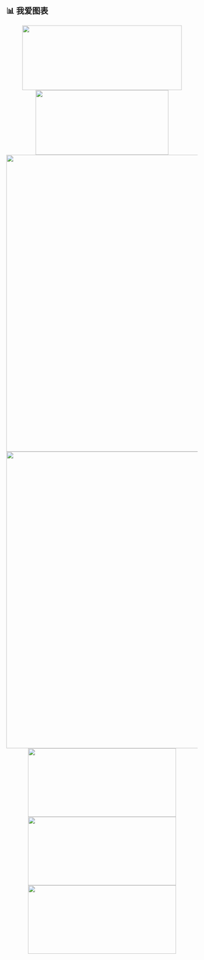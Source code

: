 ## 📊 我爱图表

<div align="center">
  <!-- 第一行：主要统计和语言 -->
  <img height="170em" width="420" src="https://github-readme-stats.vercel.app/api?username=Ebotian&show_icons=true&theme=radical&locale=cn&include_all_commits=true&count_private=true&hide_border=true" />
  <img height="170em" width="350" src="https://github-readme-stats.vercel.app/api/top-langs/?username=Ebotian&layout=compact&theme=radical&locale=cn&hide=jupyter%20notebook&hide_border=true" />

  <!-- 第二行：成就奖杯 (单独一行展示更好) -->
  <img width="780" src="https://github-profile-trophy.vercel.app/?username=Ebotian&theme=radical&row=1&no-frame=true&margin-w=15" />

  <!-- 第三行：贡献热力图 (全宽) -->
  <img width="780" src="https://github-profile-summary-cards.vercel.app/api/cards/profile-details?username=Ebotian&theme=radical" />

  <!-- 第四行：每周贡献和连续提交 -->
  <img height="180em" width="390" src="https://github-profile-summary-cards.vercel.app/api/cards/productive-time?username=Ebotian&theme=radical&utcOffset=8" />

  <!-- 第五行：状态和活动图 -->
  <img height="180em" width="390" src="https://github-profile-summary-cards.vercel.app/api/cards/stats?username=Ebotian&theme=radical" />
  <img height="180em" width="390" src="https://github-profile-summary-cards.vercel.app/api/cards/repos-per-language?username=Ebotian&theme=radical" />
</div>

